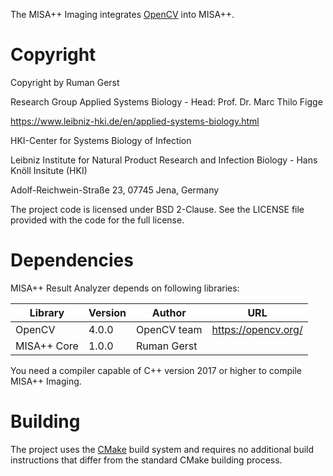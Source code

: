 The MISA++ Imaging integrates [OpenCV](https://opencv.org/) into MISA++.

# Copyright

Copyright by Ruman Gerst

Research Group Applied Systems Biology - Head: Prof. Dr. Marc Thilo Figge

https://www.leibniz-hki.de/en/applied-systems-biology.html

HKI-Center for Systems Biology of Infection

Leibniz Institute for Natural Product Research and Infection Biology - Hans Knöll Insitute (HKI)

Adolf-Reichwein-Straße 23, 07745 Jena, Germany

The project code is licensed under BSD 2-Clause.
See the LICENSE file provided with the code for the full license.

# Dependencies

MISA++ Result Analyzer depends on following libraries:

| Library     | Version | Author      | URL                 |
| ----------- | ------- | ----------- | ------------------- |
| OpenCV      | 4.0.0   | OpenCV team | https://opencv.org/ |
| MISA++ Core | 1.0.0   | Ruman Gerst |                     |

You need a compiler capable of C++ version 2017 or higher to compile MISA++ Imaging.

# Building

The project uses the [CMake](https://cmake.org/) build system and requires no
additional build instructions that differ from the standard CMake building process.
